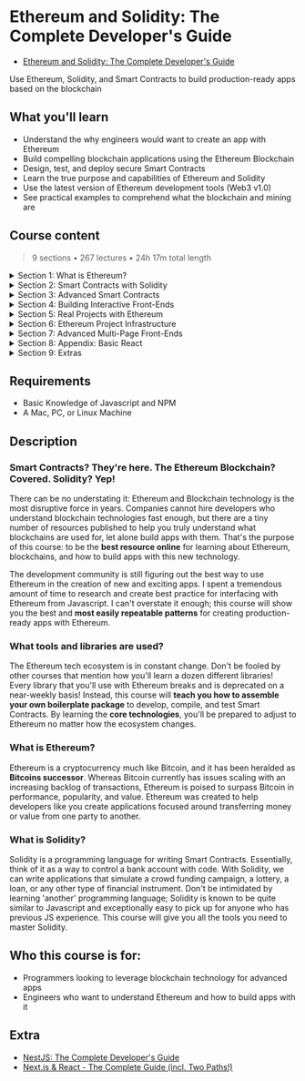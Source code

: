 # Ethereum and Solidity: The Complete Developer's Guide

- [Ethereum and Solidity: The Complete Developer's Guide](https://www.udemy.com/course/ethereum-and-solidity-the-complete-developers-guide/)

Use Ethereum, Solidity, and Smart Contracts to build production-ready apps based on the blockchain

##  What you'll learn
- Understand the why engineers would want to create an app with Ethereum
- Build compelling blockchain applications using the Ethereum Blockchain
- Design, test, and deploy secure Smart Contracts
- Learn the true purpose and capabilities of Ethereum and Solidity
- Use the latest version of Ethereum development tools (Web3 v1.0)
- See practical examples to comprehend what the blockchain and mining are

## Course content

> 9 sections • 267 lectures • 24h 17m total length

<details>
  <summary>Section 1: What is Ethereum?</summary>

  1.  [Introduction](contents/1_Introduction.md)
  1.  [Course Resources](contents/2_Course-Resources.md) 
  1.  [A Short History Lesson](contents/3_A-Short-History-Lesson.md)
  1.  [Link to Original Bitcoin White Paper](contents/4_Link-to-Original-Bitcoin-White-Paper.md)
  1.  [What is Ethereum?](contents/5_What-is-Ethereum%3F.md)
  1.  [Interfacing with Ethereum Networks](contents/6_Interfacing-with-Ethereum-Networks.md) 
  1.  [Updated Metamask Setup for new UI](contents/7_Updated-Metamask-Setup-for-new-UI.md)
  1.  [Metamask Setup](contents/8_Metamask-Setup.md)  
  1.  [Ethereum Accounts](contents/9_Ethereum-Accounts.md)
  1.  [A Note About the Faucet](contents/10_A-Note-About-the-Faucet.md)
  1.  [Receiving Ether](contents/11_Receiving-Ether.md)
  1.  [What's a Transaction?](contents/12_What's-a-Transaction%3F.md)
  1.  [Why'd We Wait?](contents/13_Why'd-We-Wait%3F.md)
  1.  [A Quick Note About the Next Lecture](contents/14_A-Quick-Note-About-the-Next-Lecture.md)
  1.  [Basic Blockchains](contents/15_Basic-Blockchains.md)
  1.  [Block Time](contents/16_Block-Time.md)
  1.  [Smart Contracts](contents/17_Smart-Contracts.md)
  1.  [The Solidity Programming Language](contents/18_The-Solidity-Programming-Language.md)
  1.  [Updated Remix Instructions for new UI - Do Not Skip](contents/19_Updated-Remix-Instructions-for-new-UI-Do_Not_Skip.md)
  1.  [Our First Contract](contents/20_Our-First-Contract.md)
  1.  [Contract Structure](contents/21_Contract-Structure.md)
  1.  [Function Declarations](contents/22_Function-Declarations.md)
  1.  [Deploying Contract in New Remix UI](contents/23_Deploying-Contract-in-New-Remix-UI.md)
  1.  [Testing with Remix](contents/24_Testing-with-Remix.md)
  1.  [Redeploying Contracts](contents/25_Redeploying-Contracts.md)
  1.  [Behind the Scenes of Deployment](contents/26_Behind-the-Scenes-of-Deployment.md)
  1.  [More on Running Functions Than You Want to Know](contents/27_More-on-Running-Functions-Than-You-Want-to-Know.md)
  1.  [Wei vs Ether](contents/28_Wei-vs-Ether.md)
  1.  [Gas and Transactions](contents/29_Gas-and-Transactions.md)
  1.  [Mnemonic Phrases](contents/30_Mnemonic-Phrases.md)
  1.  [We Need More Test Ether!](contents/31_We-Need-More-Test-Ether!.md)
  1.  [Obtaining More Test Ether from Recommended Faucet](contents/32_Obtaining-More-Test-Ether-from-Recommended-Faucet-%5BREQUIRED%5D.md)
</details>

<details>
  <summary>Section 2: Smart Contracts with Solidity</summary>

  33.  [Installing Node.js, npm and Git](contents/33_Installing-Nodejs-npm-and-Git.md)
  1.  [Contract Deployment](contents/34_Contract-Deployment.md)
  1.  [Completed Boilerplate](contents/35_Completed-Boilerplate.md)
  1.  [Project Requirements](contents/36_Project-Requirements.md)
  1.  [Project File Walkthrough](contents/37_Project-File-Walkthrough.md)
  1.  [Syntax Highlighters](contents/38_Syntax-Highlighters.md)
  1.  [Compiling Solidity](contents/39_Compiling-Solidity.md)
  1.  [Invalid asm.js or Constructor Deprecation Warning](contents/40_Invalid-asmjs-or-Constructor-Deprecation-Warning.md)
  1.  [The Compile Script](contents/41_The-Compile-Script.md)
  1.  [Testing Architecture](contents/42_Testing-Architecture.md)
  1.  [Installing Modules](contents/43_Installing-Modules.md)
  1.  [Web3 Versioning](contents/44_Web3-Versioning.md)
  1.  [Web3 Providers](contents/45_Web3-Providers.md)
  1.  [Testing with Mocha](contents/46_Testing-with-Mocha.md)
  1.  [Mocha Structure](contents/47_Mocha-Structure.md)
  1.  [Fetching Accounts from Ganache](contents/48_Fetching-Accounts-from-Ganache.md)
  1.  [Refactor to Async/Await](contents/49_Refactor-to-Async_Await.md)
  1.  [Deployment with Web3](contents/50_Deployment-with-Web3.md)
  1.  [Deployed Inbox Overview](contents/51_Deployed-Inbox-Overview.md)
  1.  [Asserting Deployment](contents/52_Asserting-Deployment.md)
  1.  [Verifying the Initial Message](contents/53_Verifying-the-Initial-Message.md)
  1.  [Testing Message Updates](contents/54_Testing-Message-Updates.md)
  1.  [Deployment with Infura](contents/55_Deployment-with-Infura.md)
  1.  [Infura Signup](contents/56_Infura-Signup.md)
  1.  [Super Important Note about Seed / Recovery Phrase Security](contents/57_Super-Important-Note-about-Seed_Recovery-Phrase-Security.md)
  1.  [Wallet Provider Setup](contents/58_Wallet-Provider-Setup.md)
  1.  [Deployment to Rinkeby](contents/59_Deployment-to-Rinkeby.md)
  1.  [Observing Deployment on Etherscan](contents/60_Observing-Deployment-on-Etherscan.md)
  1.  [Remix Permissions and Metamask](contents/61_Remix-Permissions-and-Metamask.md)
  1.  [Deployed Contracts in Remix](contents/62_Deployed-Contracts-in-Remix.md)
  1.  [Project Review](contents/63_Project-Review.md)
  1.  [Updating Your Inbox Project to Solc v0.8.9](contents/64_Updating-Your-Inbox-Project-to-Solc-v0.8.9.md)
</details>

<details>
  <summary>Section 3: Advanced Smart Contracts</summary>

  65. [The Lottery Contract](contents/65_The-Lottery-Contract.md)
  1.  [Lottery Design](contents/66_Lottery-Design.md)
  1.  [Reminder on Updated Remix](contents/67_Reminder-on-Updated-Remix.md)
  1.  [Basic Solidity Types](contents/68_Basic-Solidity-Types.md)
  1.  [Starting the Lottery Contract](contents/69_Starting-the-Lottery-Contract.md)
  1.  [The Message Global Variable](contents/70_The-Message-Global-Variable.md)
  1.  [Overview of Arrays](contents/71_Overview-of-Arrays.md)
  1.  [Overview of Mappings and Structs](contents/72_Overview-of-Mappings-and-Structs.md)
  1.  [Big Solidity Gotcha](contents/73_Big-Solidity-Gotcha.md)
  1.  [Entering the Lottery](contents/74_Entering-the-Lottery.md)
  1.  [Validation with Require Statements](contents/75_Validation-with-Require-Statements.md)
  1.  [The Remix Debugger](contents/76_The-Remix-Debugger.md)
  1.  [Pseudo Random Number Generator](contents/77_Pseudo-Random-Number-Generator.md)
  1.  [Selecting a Winner](contents/78_Selecting-a-Winner.md)
  1.  [Sending Ether from Contracts](contents/79_Sending-Ether-from-Contracts.md)
  1.  [Resetting Contract State](contents/80_Resetting-Contract-State.md)
  1.  [Requiring Managers](contents/81_Requiring-Managers.md)
  1.  [Function Modifiers](contents/82_Function-Modifiers.md)
  1.  [Returning Players Array](contents/83_Returning-Players-Array.md)
  1.  [Contract Review](contents/84_Contract-Review.md)
  1.  [Completed Boilerplate - Do Not Skip](contents/85_Completed-Boilerplate-Do_Not_Skip.md)
  1.  [New Test Setup](contents/86_New-Test-Setup.md)
  1.  [Test Project Updates](contents/87_Test-Project-Updates.md)
  1.  [Test Helper Review](contents/88_Test-Helper-Review.md)
  1.  [Asserting Deployment](contents/89_Asserting-Deployment.md)
  1.  [Entering the Lottery](contents/90_Entering-the-Lottery.md)
  1.  [Asserting Multiple Players](contents/91_Asserting-Multiple-Players.md)
  1.  [Try-Catch Assertions](contents/92_Try_Catch-Assertions.md)
  1.  [Testing Function Modifiers](contents/93_Testing-Function-Modifiers.md)
  1.  [End to End Test](contents/94_End-to-End-Test.md)
</details>  

<details>
  <summary>Section 4: Building Interactive Front-Ends</summary>

  95. [Ethereum App Architecture](contents/95_Ethereum-App-Architecture.md)
  1.  [Boilerplate and React App Updates - Do Not Skip](contents/96_Boilerplate-and-React-App-Updates-Do_Not_Skip.md)
  1.  [Application Overview](contents/97_Application-Overview.md)
  1.  [Getting Started with Create-React-App](contents/98_Getting-Started-with-Create-React-App.md)
  1.  [Multiple Web3 Instances](contents/99_Multiple-Web3-Instances.md)
  1.  [Required Update for Web3 and Metamask Permissions](contents/100_Required-Update-for-Web3-and-Metamask-Permissions.md)
  1.  [BREAKING CHANGE: webpack < 5 used to include polyfills for node.js core modules](contents/101_BREAKING-CHANGE_webpack-%3C-5-used-to-include-polyfills-for-nodejs-core-modules.md)
  1.  [Web3 Setup](contents/102_Web3-Setup.md)
  1.  [Deploying the Lottery Contract](contents/103_Deploying-the-Lottery-Contract.md)
  1.  [Local Contract Instances](contents/104_Local-Contract-Instances.md)
  1.  [Rendering Contract Data](contents/105_Rendering-Contract-Data.md)
  1.  [Instance Properties](contents/106_Instance-Properties.md)
  1.  [Accessing More Properties](contents/107_Accessing-More-Properties.md)
  1.  [The 'Enter' Form](contents/108_The-'Enter'-Form.md)
  1.  [Form Setup](contents/109_Form-Setup.md)
  1.  [Entering the Lottery](contents/110_Entering-the-Lottery.md)
  1.  [Picking a Winner](contents/111_Picking-a-Winner.md)
  1.  [Project Review](contents//112_Project-Review.md)
  1.  [Updating Your Lottery Project to Solc v0.8.9](contents/113_Updating-Your-Lottery-Project-to-Solc-v089.md)
</details> 

<details>
  <summary>Section 5: Real Projects with Ethereum</summary>

  114. [Solving Real Problems with Contracts](contents/114_Solving-Real-Problems-with-Contracts.md)
  1.  [Fixing Kickstarter's Issues](contents/115_Fixing-Kickstarter's-Issues.md)
  1.  [Campaign Contract Design](contents/116_Campaign-Contract-Design.md)
  1.  [Reminder on Updated Remix UI](contents/117_Reminder-on-Updated-Remix-UI.md)
  1.  [Campaign Constructor](contents/118_Campaign-Constructor.md)
  1.  [Contributing to the Campaign](contents/119_Contributing-to-the-Campaign.md)
  1.  [A Quick Test](contents/120_A-Quick-Test.md)
  1.  [The Request Struct](contents/121_The-Request-Struct.md)
  1.  [More on Function Modifiers](contents/122_More-on-Function-Modifiers.md)
  1.  [Creating Struct Instances](contents/123_Creating-Struct-Instances.md)
  1.  [Instance Creation Syntax](contents/124_Instance-Creation-Syntax.md)
  1.  [Storage and Memory](contents/125_Storage-and-Memory.md)
  1.  [More on Storage vs Memory](contents/126_More-on-Storage-vs-Memory.md)
  1.  [Voting System Requirements](contents/127_Voting-System-Requirements.md)
  1.  [The Wrong Voting System](contents/128_The-Wrong-Voting-System.md)
  1.  [Issues with Arrays](contents/129_Issues-with-Arrays.md)
  1.  [Mappings vs Arrays](contents/130_Mappings-vs-Arrays.md)
  1.  [Basics of Mappings](contents/131_Basics-of-Mappings.md)
  1.  [Refactoring to Mappings](contents/132_Refactoring-to-Mappings.md)
  1.  [Refactoring Request Stucts](contents/133_Refactoring-Request-Stucts.md)
  1.  [More on Struct Initialization](contents/134_More-on-Struct-nitialization.md)
  1.  [Approving a Request](contents/135_Approving-a-Request.md)
  1.  [Testing Request Approvals](contents/136_Testing-Request-Approvals.md)
  1.  [Finalizing a Request](contents/137_Finalizing-a-Request.md)
  1.  [Last Remix Test](contents/138_Last-Remix-Test.md)
  1.  [Thinking about Deployment](contents/139_Thinking-about-Deployment.md)
  1.  [Solution to Deployment](contents/140_Solution-to-Deployment.md)
  1.  [Adding a Campaign Factory](contents/141_Adding-a-Campaign-Factory.md)
  1.  [Testing the Factory](contents/142_Testing-the-Factory.md)
</details> 

<details>
  <summary>Section 6: Ethereum Project Infrastructure</summary>

  143. [Completed Boilerplate - Do Not Skip](contents/143_Completed-Boilerplate-Do_Not_Skip.md)
  1.  [Project Setup](contents/144_Project-Setup.md)
  1.  [Directory Structure](contents/145_Directory-Structure.md)
  1.  [A Better Compile Script](contents/146_A-Better-Compile-Script.md)
  1.  [Single Run Compilation](contents/147_Single-Run-Compilation.md)
  1.  [More on Compile](contents/148_More-on-Compile.md)
  1.  [Test File Setup](contents/149_Test-File-Setup.md)
  1.  [Creating Campaign Instances](contents/150_Creating-Campaign-Instances.md)
  1.  [Testing Warmup](contents/151_Testing-Warmup.md)
  1.  [Accessing Mappings](contents/152_Accessing-Mappings.md)
  1.  [Requiring Minimum Contributions](contents/153_Requiring-Minimum-Contributions.md)
  1.  [Array Getters](contents/154_Array-Getters.md)
  1.  [One End to End Test](contents/155_One-End-to-End-Test.md)
  1.  [Deployment](contents/156_Deployment.md)
  1.  [Refactoring Deployment](contents/157_Refactoring-Deployment.md)
</details> 

<details>
  <summary>Section 7: Advanced Multi-Page Front-Ends</summary>

  158. [App Mockups](contents/158_App-Mockups.md)
  1.  [CRA vs Next](contents/159_CRA-vs-Next.md)
  1.  [Next's Pages Architecture](contents/160_Next's-Pages-Architecture.md)
  1.  [Basics of Next Routing](contents/161_Basics-of-Next-Routing.md)
  1.  [Root Routes](contents/162_Root-Routes.md)
  1.  [Required Web3 Update - Do Not Skip](contents/163_Required-Web3-Update-Do_Not_Skip.md)
  1.  [CampaignFactory Instance](contents/164_CampaignFactory-Instance.md)
  1.  [Reminder on Updated Remix UI](contents/165_Reminder-on-Updated-Remix-UI.md)
  1.  [Getting a Test Campaign](contents/166_Getting-a-Test-Campaign.md)
  1.  [Fetching Deployed Campaigns](contents/167_Fetching-Deployed-Campaigns.md)
  1.  [Why Next.js, Anyways?](contents/168_Why-Nextjs-Anyways.md)
  1.  [Required Web3 Update for Conditional](contents/169_Required-Web3-Update-for-Conditional.md)
  1.  [Server vs Client Web3 Instances](contents/170_Server-vs-Client-Web3-Instances.md)
  1.  [GetInitialProps Function](contents/171_GetInitialProps-Function.md)
  1.  [Semantic UI React](contents/172_Semantic-UI-React.md)
  1.  [Card Group Setup](contents/173_Card-Group-Setup.md)
  1.  [Rendering Card Groups](contents/174_Rendering-Card-Groups.md)
  1.  [Adding CSS](contents/175_Adding-CSS.md)
  1.  [Adding a Button](contents/176_Adding-a-Button.md)
  1.  [The Need for a Layout](contents/177_The-Need-for-a-Layout.md)
  1.  [Suggestion Regarding a Default Export Warning](contents/178_Suggestion-Regarding-a-Default-Export-Warning.md)
  1.  [The Layout Component](contents/179_The-Layout-Component.md)
  1.  [Assembling a Header](contents/180_Assembling-a-Header.md)
  1.  [Constraining Content Width](contents/181_Constraining-Content-Width.md)
  1.  [Two Column Layout](contents/182_Two-Column-Layout.md)
  1.  [Nested Routing](contents/183_Nested-Routing.md)
  1.  [Final CSS Fix](contents/184_Final-CSS-Fix.md)
  1.  [Form Creation](contents/185_Form-Creation.md)
  1.  [Input Change Handlers](contents/186_Input-Change-Handlers.md)
  1.  [Form Submittal](contents/187_Form-Submittal.md)
  1.  [Testing Submittal](contents/188_Testing-Submittal.md)
  1.  [Form Error Handling](contents/189_Form-Error-Handling.md)
  1.  [Button Spinners](contents/190_Button-Spinners.md)
  1.  [Important Note About Installing next-routes](contents/191_Important-Note-About-Installing-next-routes.md)
  1.  [Routing Issues](contents/192_Routing-Issues.md)
  1.  Next Routes Setup
  1.  Automatic Navigation
  1.  Header Navigation
  1.  Routing to Campaigns
  1.  Restarting the Server
  1.  Route Mappings
  1.  Planning CampaignShow
  1.  Redeploying CampaignFactory
  1.  CampaignShow's GetInitialProps
  1.  Accessing a Campaign
  1.  Summary Translation Layer
  1.  Custom Card Groups
  1.  One Card Per Property
  1.  The Contribute Form
  1.  Grid Layouts
  1.  Form State
  1.  Communicating the Campaign Address
  1.  Making a Contribution
  1.  Refreshing Contract Data
  1.  Spinners and Error Handlers
  1.  Listing Requests
  1.  Grids vs Columns
  1.  More Routing!
  1.  Request Creation Form
  1.  Creating a Request
  1.  Form Polish
  1.  Creating a Request
  1.  Requests One by One
  1.  Fancy Javascript
  1.  Small Typo!
  1.  Rendering a Table
  1.  Request Row Component
  1.  Request Row Content
  1.  Approvers Count Cell
  1.  Approving a Request
  1.  Finalizing Requests
  1.  Testing Finalization
  1.  Row Status Styling
  1.  Finishing Requests Index
  1.  Wrapup
  1.  Updating Your Campaign Project to Solc v0.8.9
</details> 

<details>
  <summary>Section 8: Appendix: Basic React</summary>

  234. A Note on This Section
  1.  Purpose of Boilerplate Projects
  1.  Environment Setup
  1.  Project Setup
  1.  JSX
  1.  More on JSX
  1.  ES6 Import Statements
  1.  ReactDOM vs React
  1.  Component Instances
  1.  Render Targets
  1.  Component Structure
  1.  Youtube Search API Signup
  1.  Export Statements
  1.  Class Based Components
  1.  Handling User Events
  1.  Introduction to State
  1.  State Continued
  1.  Controlled Components
  1.  Breather and Review
  1.  Youtube Search Response
  1.  Refactoring Functional Components to Class Components
  1.  Props
  1.  Building Lists with Map
  1.  List Item Keys
  1.  Video List Items
  1.  Detail Component and Template Strings
  1.  Handling Null Props
  1.  ideo Selection
  1.  Styling with CSS
  1.  Searching for Videos
  1.  Throttling Search Term Input
  1.  React Wrapup
  1.  Vue Flavored Version

</details> 

<details>
  <summary>Section 9: Extras</summary>

  267. Bonus!
</details> 

##  Requirements
- Basic Knowledge of Javascript and NPM
- A Mac, PC, or Linux Machine

##  Description

### **Smart Contracts?** They're here.  **The Ethereum Blockchain?**  Covered.  **Solidity?**  Yep!

There can be no understating it: Ethereum and Blockchain technology is the most disruptive force in years.  Companies cannot hire developers who understand blockchain technologies fast enough, but there are a tiny number of resources published to help you truly understand what blockchains are used for, let alone build apps with them.  That's the purpose of this course: to be the **best resource online** for learning about Ethereum, blockchains, and how to build apps with this new technology.

The development community is still figuring out the best way to use Ethereum in the creation of new and exciting apps.  I spent a tremendous amount of time to research and create best practice for interfacing with Ethereum from Javascript.  I can't overstate it enough; this course will show you the best and **most easily repeatable patterns** for creating production-ready apps with Ethereum.

###  What tools and libraries are used?

The Ethereum tech ecosystem is in constant change.  Don't be fooled by other courses that mention how you'll learn a dozen different libraries!  Every library that you'll use with Ethereum breaks and is deprecated on a near-weekly basis!  Instead, this course will **teach you how to assemble your own boilerplate package** to develop, compile, and test Smart Contracts.  By learning the **core technologies**, you'll be prepared to adjust to Ethereum no matter how the ecosystem changes.

### What is Ethereum?

Ethereum is a cryptocurrency much like Bitcoin, and it has been heralded as **Bitcoins successor**.  Whereas Bitcoin currently has issues scaling with an increasing backlog of transactions, Ethereum is poised to surpass Bitcoin in performance, popularity, and value.  Ethereum was created to help developers like you create applications focused around transferring money or value from one party to another.

### What is Solidity?

Solidity is a programming language for writing Smart Contracts.  Essentially, think of it as a way to control a bank account with code.  With Solidity, we can write applications that simulate a crowd funding campaign, a lottery, a loan, or any other type of financial instrument.  Don't be intimidated by learning 'another' programming language; Solidity is known to be quite similar to Javascript and exceptionally easy to pick up for anyone who has previous JS experience.  This course will give you all the tools you need to master Solidity.

##  Who this course is for:
- Programmers looking to leverage blockchain technology for advanced apps
- Engineers who want to understand Ethereum and how to build apps with it

## Extra

-   [NestJS: The Complete Developer's Guide](https://www.udemy.com/course/nestjs-the-complete-developers-guide/?couponCode=ADCE6741CC-BONUS)
-   [Next.js & React - The Complete Guide (incl. Two Paths!)](https://github.com/ShuhanCode/art-javascript/tree/main/Curricula/nextjs)
